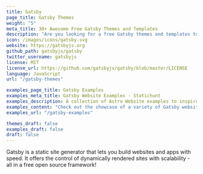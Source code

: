 ```yaml
---
title: Gatsby
page_title: Gatsby Themes
weight: "5"
meta_title: 30+ Awesome Free Gatsby Themes and Templates
description: "Are you looking for a free Gatsby themes and templates to get started with your next project! We listied some of the best Gatsby themes that are compeletely free."
icon: /images/icons/gatsby.svg
website: https://gatsbyjs.org
github_path: gatsbyjs/gatsby
twitter_username: gatsbyjs
license: MIT
license_url: https://github.com/gatsbyjs/gatsby/blob/master/LICENSE
language: JavaScript
url: "/gatsby-themes"

examples_page_title: Gatsby Examples
examples_meta_title: Gatsby Website Examples - Statichunt
examples_description: A collection of Astro Website examples to inspire the creation of your next online Projects.
examples_content: "Check out the showcase of a variety of Gatsby website examples. Get inspired about building your next web project on the Gatsby static site generator."
examples_url: "/gatsby-examples"

themes_draft: false
examples_draft: false
draft: false
---
```


Gatsby is a static site generator that lets you build websites and apps with speed. It offers the control of dynamically rendered sites with scalability - all in a free open source framework!
